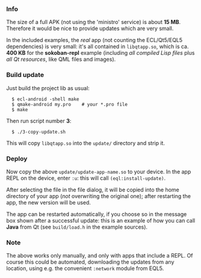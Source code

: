 
### Info

The size of a full APK (not using the 'ministro' service) is about **15 MB**.
Therefore it would be nice to provide updates which are very small.

In the included examples, the *real* app (not counting the ECL/Qt5/EQL5
dependencies) is very small: it's all contained in `libqtapp.so`, which is
ca. **400 KB** for the **sokoban-repl** example (including *all compiled Lisp
files* plus *all Qt resources*, like QML files and images).


### Build update

Just build the project lib as usual:

```
  $ ecl-android -shell make
  $ qmake-android my.pro    # your *.pro file
  $ make
```

Then run script number **3**:

```
  $ ./3-copy-update.sh
```

This will copy `libqtapp.so` into the `update/` directory and strip it.


### Deploy

Now copy the above `update/update-app-name.so` to your device. In the app REPL
on the device, enter `:u`: this will call `(eql:install-update)`.

After selecting the file in the file dialog, it will be copied into the
home directory of your app (*not* overwriting the original one); after
restarting the app, the new version will be used.

The app can be restarted automatically, if you choose so in the message box
shown after a successful update: this is an example of how you can call
**Java** from Qt (see `build/load.h` in the example sources).


### Note

The above works only manually, and only with apps that include a REPL. Of
course this could be automated, downloading the updates from any location,
using e.g. the convenient `:network` module from EQL5.
